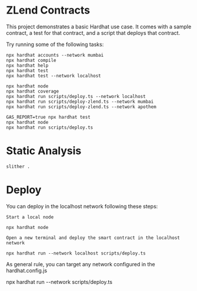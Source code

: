 # ZLend Contracts

This project demonstrates a basic Hardhat use case. It comes with a sample contract, a test for that contract, and a script that deploys that contract.

Try running some of the following tasks:

```shell
npx hardhat accounts --network mumbai
npx hardhat compile
npx hardhat help
npx hardhat test
npx hardhat test --network localhost

npx hardhat node
npx hardhat coverage
npx hardhat run scripts/deploy.ts --network localhost
npx hardhat run scripts/deploy-zlend.ts --network mumbai
npx hardhat run scripts/deploy-zlend.ts --network apothem

GAS_REPORT=true npx hardhat test
npx hardhat node
npx hardhat run scripts/deploy.ts
```



# Static Analysis 
```
slither .
```

# Deploy

You can deploy in the localhost network following these steps:

    Start a local node

    npx hardhat node

    Open a new terminal and deploy the smart contract in the localhost network

    npx hardhat run --network localhost scripts/deploy.ts

As general rule, you can target any network configured in the hardhat.config.js

npx hardhat run --network <your-network> scripts/deploy.ts


